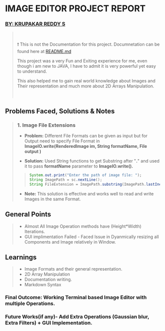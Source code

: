 # IMAGE EDITOR PROJECT REPORT
### [BY: KRUPAKAR REDDY S](https://github.com/Krupakar-Reddy-S)

>
> &nbsp;
> 
> :heavy_exclamation_mark: This is not the Documentation for this project. Documnetation can be found here at [README.md](https://github.com/Krupakar-Reddy-S/Image-Editor-Terminal "Image Editor Repo")
>
> This project was a very Fun and Exiting experience for me, even though i am new to JAVA, I have to admit it is very powerful yet easy to understand.
>
> This also helped me to gain real world knowledge about Images and Their representation and much more about 2D Arrays Manipulation.
>
> &nbsp;
>

## Problems Faced, Solutions & Notes

> ### 1. Image File Extensions
>
> - **Problem:** Different File Formats can be given as input but for Output need to specify File Format in **ImageIO.write(RenderedImage im, String formatName, File output )**
>
> - **Solution:** Used String functions to get Substring after "**.**" and used it to pass **formatName** parameter to **ImageIO.write().**
>>```java
>> System.out.print("Enter the path of image file: ");
>> String ImagePath = sc.nextLine();
>> String FileExtension = ImagePath.substring(ImagePath.lastIndexOf(".") + 1);
>>```
>
> - **Note:** This solution is effective and works well to read and write Images in the same Format.

## General Points
> - Almost All Image Operation methods have (Height*Width) Iterations.
> - GUI implimentation Failed - Faced Issue in Dyanmically resizing all Components and Image relatively in Window.

## Learnings
> - Image Formats and their general representation.
> - 2D Array Manipulation
> - Documentation writing.
> - Markdown Syntax

### Final Outcome: Working Terminal based Image Editor with multiple Operations.
### Future Works(if any)- Add Extra Operations (Gaussian blur, Extra Filters) + GUI Implementation.
